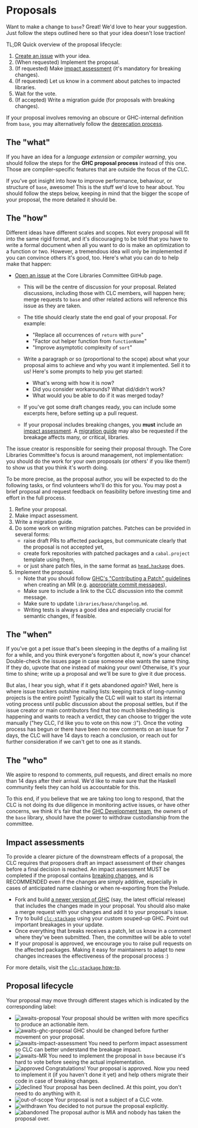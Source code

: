 # Proposals

Want to make a change to `base`? Great! We'd love to hear your suggestion.
Just follow the steps outlined here so that your idea doesn't lose traction!

TL;DR Quick overview of the proposal lifecycle:

1. [Create an issue][open-issue] with your idea.
2. (When requested) Implement the proposal.
3. (If requested) Make [impact assessment](#impact-assessments) (it's mandatory for breaking changes).
4. (If requested) Let us know in a comment about patches to impacted libraries.
5. Wait for the vote.
6. (If accepted) Write a migration guide (for proposals with breaking changes).

If your proposal involves removing an obscure or GHC-internal definition from
`base`, you may alternatively follow the [deprecation process](./DEPRECATION.md).

## The "what"

If you have an idea for a _language extension_ or _compiler warning_,
you should follow the steps for the **GHC proposal process** instead of this one.
Those are compiler-specific features that are outside the focus of the CLC.

If you've got insight into how to improve performance, behaviour,
or structure of `base`, awesome! This is the stuff we'd love to hear about.
You should follow the steps below, keeping in mind that the bigger
the scope of your proposal, the more detailed it should be.

## The "how"

Different ideas have different scales and scopes.
Not every proposal will fit into the same rigid format,
and it's discouraging to be told that you have to write a formal document
when all you want to do is make an optimization to a function or two.
However, a tremendous idea will only be implemented if you can convince others it's good, too.
Here's what you can do to help make that happen:

- [Open an issue][open-issue]
    at the Core Libraries Committee GitHub page.

    - This will be the centre of discussion for your proposal.
        Related discussions, including those with CLC members, will happen here;
        merge requests to `base` and other related actions
        will reference this issue as they are taken.
    - The title should clearly state the end goal of your proposal. For example:

        - "Replace all occurrences of `return` with `pure`"
        - "Factor out helper function from `functionName`"
        - "Improve asymptotic complexity of `sort`"

    - Write a paragraph or so (proportional to the scope) about what your proposal
        aims to achieve and why you want it implemented. Sell it to us!
        Here's some prompts to help you get started:

        - What's wrong with how it is now?
        - Did you consider workarounds? What did/didn't work?
        - What would you be able to do if it was merged today?

    - If you've got some draft changes ready, you can include some excerpts here,
        before setting up a pull request.

    - If your proposal includes breaking changes, you **must** include an [impact assessment](#impact-assessments). A [migration guide](https://github.com/haskell/core-libraries-committee/tree/main/guides) may also be requested if the breakage affects many, or critical, libraries.

The issue creator is responsible for seeing their proposal through.
The Core Libraries Committee's focus is around management,
not implementation: you should do the work for your own proposals
(or others' if you like them!) to show us that you think it's worth doing.

To be more precise, as the proposal author, you will be expected to do the following
tasks, or find volunteers who'll do this for you. You may post a brief proposal and
request feedback on feasibility before investing time and effort in the full process.

1. Refine your proposal.
2. Make impact assessment.
3. Write a migration guide.
4. Do some work on writing migration patches. Patches can be provided in several forms:
    * raise draft PRs to affected packages, but communicate clearly that
      the proposal is not accepted yet,
    * create fork repositories with patched packages
      and a `cabal.project` template using them,
    * or just share patch files, in the same format as
      [`head.hackage`](https://gitlab.haskell.org/ghc/head.hackage) does.
5. Implement the proposal.
    * Note that you should follow [GHC's "Contributing a Patch" guidelines](https://gitlab.haskell.org/ghc/ghc/-/wikis/Contributing-a-Patch) when creating an MR (e.g. [appropriate commit messages](https://gitlab.haskell.org/ghc/ghc/-/wikis/Contributing-a-Patch#22-commit-messages)),
    * Make sure to include a link to the CLC discussion into the commit message.
    * Make sure to update `libraries/base/changelog.md`.
    * Writing tests is always a good idea and especially crucial for
      semantic changes, if feasible.

## The "when"

If you've got a pet issue that's been sleeping in the depths of a mailing list
for a while, and you think everyone's forgotten about it, now's your chance!
Double-check the issues page in case someone else wants the same thing.
If they do, upvote that one instead of making your own! Otherwise, it's your time to shine;
write up a proposal and we'll be sure to give it due process.

But alas, I hear you sigh, what if it gets abandoned _again_?
Well, here is where issue trackers outshine mailing lists:
keeping track of long-running projects is the entire point!
Typically the CLC will wait to start its internal voting process
until public discussion about the proposal settles, but if
the issue creator or main contributors find that too much bikeshedding
is happening and wants to reach a verdict, they can choose to
trigger the vote manually ("hey CLC, I'd like you to vote on this now :)").
Once the voting process has begun or there have been no new comments
on an issue for 7 days, the CLC will have 14 days to reach a conclusion,
or reach out for further consideration if we can't get to one as it stands.

## The "who"

We aspire to respond to comments, pull requests, and direct emails
no more than 14 days after their arrival. We'd like to make sure that
the Haskell community feels they can hold us accountable for this.

To this end, if you believe that we are taking too long to respond,
that the CLC is not doing its due diligence in monitoring active issues,
or have other concerns, we think it's fair that the [GHC Development team](https://gitlab.haskell.org/ghc/ghc/-/wikis/team-ghc),
the owners of the `base` library, should have the power to withdraw custodianship
from the committee.

## Impact assessments

To provide a clearer picture of the downstream effects of a proposal, the CLC requires that proposers draft an impact assessment of their changes before a final decision is reached. An impact assessment MUST be completed if the proposal contains [breaking changes](https://pvp.haskell.org/), and is RECOMMENDED even if the changes are simply additive, especially in cases of anticipated name clashing or when re-exporting from the Prelude.

- Fork and build [a newer version of GHC](https://gitlab.haskell.org/ghc/ghc#building-installing) (say, the latest official release) that includes the changes made in your proposal. You should also make a merge request with your changes and add it to your proposal's issue.
- Try to build [`clc-stackage`](https://github.com/Bodigrim/clc-stackage) using your custom souped-up GHC. Point out important breakages in your update.
- Once everything that breaks receives a patch, let us know in a comment where they've been submitted. Then, the committee will be able to vote!
- If your proposal is approved, we encourage you to raise pull requests on the affected packages. Making it easy for maintainers to adapt to new changes increases the effectiveness of the proposal process :)

For more details, visit the [`clc-stackage` how-to](https://github.com/Bodigrim/clc-stackage#how-to).

## Proposal lifecycle

Your proposal may move through different stages which is indicated by the corresponding label:

* ![awaits-proposal][label:awaits-proposal]
  Your proposal should be written with more specifics to produce an actionable item.
* ![awaits-ghc-proposal][label:awaits-ghc-proposal]
  GHC should be changed before further movement on your proposal.
* ![awaits-impact-assessment][label:awaits-impact-assessment]
  You need to perform impact assessment so CLC can better understand the
  breakage impact.
* ![awaits-MR][label:awaits-MR]
  You need to implement the proposal in `base` because it's hard to vote before
  seeing the actual implementation.
* ![approved][label:approved]
  Congratulations! Your proposal is approved. Now you need to implement it (if
  you haven't done it yet) and help others migrate their code in case of
  breaking changes.
* ![declined][label:declined]
  Your proposal has been declined. At this point, you don't need to do anything
  with it.
* ![out-of-scope][label:out-of-scope]
  Your proposal is not a subject of a CLC vote.
* ![withdrawn][label:withdrawn]
  You decided to not pursue the proposal explicitly.
* ![abandoned][label:abandoned]
  The proposal author is MIA and nobody has taken the proposal over.

<!-- Helpful links -->
[open-issue]: https://github.com/haskell/core-libraries-committee/issues/new

<!-- Labels -->
[label:awaits-proposal]: https://img.shields.io/github/labels/haskell/core-libraries-committee/awaits-proposal
[label:awaits-ghc-proposal]: https://img.shields.io/github/labels/haskell/core-libraries-committee/awaits-ghc-proposal
[label:awaits-impact-assessment]: https://img.shields.io/github/labels/haskell/core-libraries-committee/awaits-impact-assessment
[label:awaits-MR]: https://img.shields.io/github/labels/haskell/core-libraries-committee/awaits-MR
[label:approved]: https://img.shields.io/github/labels/haskell/core-libraries-committee/approved
[label:declined]: https://img.shields.io/github/labels/haskell/core-libraries-committee/declined
[label:out-of-scope]: https://img.shields.io/github/labels/haskell/core-libraries-committee/out-of-scope
[label:withdrawn]: https://img.shields.io/github/labels/haskell/core-libraries-committee/withdrawn
[label:abandoned]: https://img.shields.io/github/labels/haskell/core-libraries-committee/abandoned
